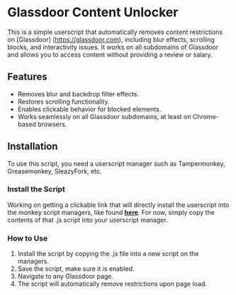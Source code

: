 # Glassdoor Content Unlocker

This is a simple userscript that automatically removes content restrictions on [Glassdoor] (https://glassdoor.com), including blur effects, scrolling blocks, and interactivity issues. It works on all subdomains of Glassdoor and allows you to access content without providing a review or salary.

## Features
- Removes blur and backdrop filter effects.
- Restores scrolling functionality.
- Enables clickable behavior for blocked elements.
- Works seamlessly on all Glassdoor subdomains, at least on Chrome-based browsers.

## Installation
To use this script, you need a userscript manager such as Tampermonkey, Greasemonkey, SleazyFork, etc.

### Install the Script
Working on getting a clickable link that will directly install the userscript into the monkey script managers, like found  [**here**](https://github.com/zerodytrash/Simple-YouTube-Age-Restriction-Bypass). For now, simply copy the contents of that .js script into your userscript manager.

### How to Use
1. Install the script by copying the .js file into a new script on the managers.
2. Save the script, make sure it is enabled.
3. Navigate to any Glassdoor page.
4. The script will automatically remove restrictions upon page load.
